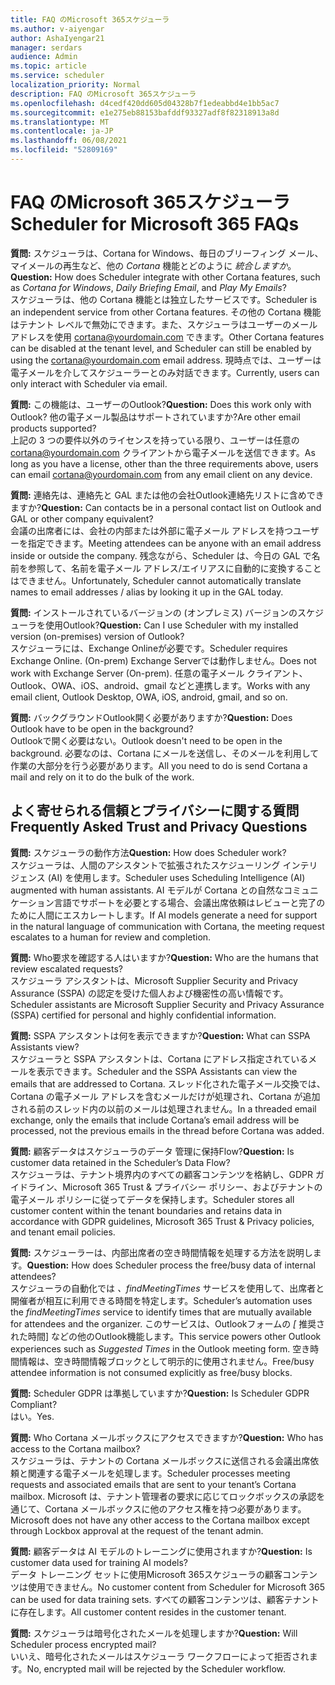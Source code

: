 ```yaml
---
title: FAQ のMicrosoft 365スケジューラ
ms.author: v-aiyengar
author: AshaIyengar21
manager: serdars
audience: Admin
ms.topic: article
ms.service: scheduler
localization_priority: Normal
description: FAQ のMicrosoft 365スケジューラ
ms.openlocfilehash: d4cedf420dd605d04328b7f1edeabbd4e1bb5ac7
ms.sourcegitcommit: e1e275eb88153bafddf93327adf8f82318913a8d
ms.translationtype: MT
ms.contentlocale: ja-JP
ms.lasthandoff: 06/08/2021
ms.locfileid: "52809169"
---
```

# <a name="scheduler-for-microsoft-365-faqs"></a><span data-ttu-id="584eb-103">FAQ のMicrosoft 365スケジューラ</span><span class="sxs-lookup"><span data-stu-id="584eb-103">Scheduler for Microsoft 365 FAQs</span></span>

<span data-ttu-id="584eb-104">**質問:** スケジューラは、Cortana for Windows、毎日のブリーフィング メール、マイメールの再生など、他の *Cortana* 機能とどのように *統合しますか*。</span><span class="sxs-lookup"><span data-stu-id="584eb-104">**Question:** How does Scheduler integrate with other Cortana features, such as *Cortana for Windows*, *Daily Briefing Email*, and *Play My Emails*?</span></span></br>
<span data-ttu-id="584eb-105">スケジューラは、他の Cortana 機能とは独立したサービスです。</span><span class="sxs-lookup"><span data-stu-id="584eb-105">Scheduler is an independent service from other Cortana features.</span></span> <span data-ttu-id="584eb-106">その他の Cortana 機能はテナント レベルで無効にできます。また、スケジューラはユーザーのメール アドレスを使用 cortana@yourdomain.com できます。</span><span class="sxs-lookup"><span data-stu-id="584eb-106">Other Cortana features can be disabled at the tenant level, and Scheduler can still be enabled by using the cortana@yourdomain.com email address.</span></span> <span data-ttu-id="584eb-107">現時点では、ユーザーは電子メールを介してスケジューラーとのみ対話できます。</span><span class="sxs-lookup"><span data-stu-id="584eb-107">Currently, users can only interact with Scheduler via email.</span></span>

<span data-ttu-id="584eb-108">**質問:** この機能は、ユーザーのOutlook?</span><span class="sxs-lookup"><span data-stu-id="584eb-108">**Question:** Does this work only with Outlook?</span></span> <span data-ttu-id="584eb-109">他の電子メール製品はサポートされていますか?</span><span class="sxs-lookup"><span data-stu-id="584eb-109">Are other email products supported?</span></span></br>
<span data-ttu-id="584eb-110">上記の 3 つの要件以外のライセンスを持っている限り、ユーザーは任意の cortana@yourdomain.com クライアントから電子メールを送信できます。</span><span class="sxs-lookup"><span data-stu-id="584eb-110">As long as you have a license, other than the three requirements above, users can email cortana@yourdomain.com from any email client on any device.</span></span>

<span data-ttu-id="584eb-111">**質問:** 連絡先は、連絡先と GAL または他の会社Outlook連絡先リストに含めできますか?</span><span class="sxs-lookup"><span data-stu-id="584eb-111">**Question:** Can contacts be in a personal contact list on Outlook and GAL or other company equivalent?</span></span></br>
<span data-ttu-id="584eb-112">会議の出席者には、会社の内部または外部に電子メール アドレスを持つユーザーを指定できます。</span><span class="sxs-lookup"><span data-stu-id="584eb-112">Meeting attendees can be anyone with an email address inside or outside the company.</span></span> <span data-ttu-id="584eb-113">残念ながら、Scheduler は、今日の GAL で名前を参照して、名前を電子メール アドレス/エイリアスに自動的に変換することはできません。</span><span class="sxs-lookup"><span data-stu-id="584eb-113">Unfortunately, Scheduler cannot automatically translate names to email addresses / alias by looking it up in the GAL today.</span></span>

<span data-ttu-id="584eb-114">**質問:** インストールされているバージョンの (オンプレミス) バージョンのスケジューラを使用Outlook?</span><span class="sxs-lookup"><span data-stu-id="584eb-114">**Question:** Can I use Scheduler with my installed version (on-premises) version of Outlook?</span></span></br>
<span data-ttu-id="584eb-115">スケジューラには、Exchange Onlineが必要です。</span><span class="sxs-lookup"><span data-stu-id="584eb-115">Scheduler requires Exchange Online.</span></span> <span data-ttu-id="584eb-116">(On-prem) Exchange Serverでは動作しません。</span><span class="sxs-lookup"><span data-stu-id="584eb-116">Does not work with Exchange Server (On-prem).</span></span> <span data-ttu-id="584eb-117">任意の電子メール クライアント、Outlook、OWA、iOS、android、gmail などと連携します。</span><span class="sxs-lookup"><span data-stu-id="584eb-117">Works with any email client, Outlook Desktop, OWA, iOS, android, gmail, and so on.</span></span>

<span data-ttu-id="584eb-118">**質問:** バックグラウンドOutlook開く必要がありますか?</span><span class="sxs-lookup"><span data-stu-id="584eb-118">**Question:** Does Outlook have to be open in the background?</span></span></br>
<span data-ttu-id="584eb-119">Outlookで開く必要はない。</span><span class="sxs-lookup"><span data-stu-id="584eb-119">Outlook doesn't need to be open in the background.</span></span> <span data-ttu-id="584eb-120">必要なのは、Cortana にメールを送信し、そのメールを利用して作業の大部分を行う必要があります。</span><span class="sxs-lookup"><span data-stu-id="584eb-120">All you need to do is send Cortana a mail and rely on it to do the bulk of the work.</span></span>

## <a name="frequently-asked-trust-and-privacy-questions"></a><span data-ttu-id="584eb-121">よく寄せられる信頼とプライバシーに関する質問</span><span class="sxs-lookup"><span data-stu-id="584eb-121">Frequently Asked Trust and Privacy Questions</span></span>

<span data-ttu-id="584eb-122">**質問:** スケジューラの動作方法</span><span class="sxs-lookup"><span data-stu-id="584eb-122">**Question:** How does Scheduler work?</span></span></br>
<span data-ttu-id="584eb-123">スケジューラは、人間のアシスタントで拡張されたスケジューリング インテリジェンス (AI) を使用します。</span><span class="sxs-lookup"><span data-stu-id="584eb-123">Scheduler uses Scheduling Intelligence (AI) augmented with human assistants.</span></span> <span data-ttu-id="584eb-124">AI モデルが Cortana との自然なコミュニケーション言語でサポートを必要とする場合、会議出席依頼はレビューと完了のために人間にエスカレートします。</span><span class="sxs-lookup"><span data-stu-id="584eb-124">If AI models generate a need for support in the natural language of communication with Cortana, the meeting request escalates to a human for review and completion.</span></span>

<span data-ttu-id="584eb-125">**質問:** Who要求を確認する人はいますか?</span><span class="sxs-lookup"><span data-stu-id="584eb-125">**Question:** Who are the humans that review escalated requests?</span></span> </br>
<span data-ttu-id="584eb-126">スケジューラ アシスタントは、Microsoft Supplier Security and Privacy Assurance (SSPA) の認定を受けた個人および機密性の高い情報です。</span><span class="sxs-lookup"><span data-stu-id="584eb-126">Scheduler assistants are Microsoft Supplier Security and Privacy Assurance (SSPA) certified for personal and highly confidential information.</span></span> 

<span data-ttu-id="584eb-127">**質問:** SSPA アシスタントは何を表示できますか?</span><span class="sxs-lookup"><span data-stu-id="584eb-127">**Question:** What can SSPA Assistants view?</span></span></br>
<span data-ttu-id="584eb-128">スケジューラと SSPA アシスタントは、Cortana にアドレス指定されているメールを表示できます。</span><span class="sxs-lookup"><span data-stu-id="584eb-128">Scheduler and the SSPA Assistants can view  the emails that are addressed to Cortana.</span></span> <span data-ttu-id="584eb-129">スレッド化された電子メール交換では、Cortana の電子メール アドレスを含むメールだけが処理され、Cortana が追加される前のスレッド内の以前のメールは処理されません。</span><span class="sxs-lookup"><span data-stu-id="584eb-129">In a threaded email exchange, only the emails that include Cortana’s email address will be processed, not the previous emails in the thread before Cortana was added.</span></span>   

<span data-ttu-id="584eb-130">**質問:** 顧客データはスケジューラのデータ 管理に保持Flow?</span><span class="sxs-lookup"><span data-stu-id="584eb-130">**Question:** Is customer data retained in the Scheduler’s Data Flow?</span></span> </br>
<span data-ttu-id="584eb-131">スケジューラは、テナント境界内のすべての顧客コンテンツを格納し、GDPR ガイドライン、Microsoft 365 Trust & プライバシー ポリシー、およびテナントの電子メール ポリシーに従ってデータを保持します。</span><span class="sxs-lookup"><span data-stu-id="584eb-131">Scheduler stores all customer content within the tenant boundaries and retains data in accordance with GDPR guidelines, Microsoft 365 Trust & Privacy policies, and tenant email policies.</span></span>

<span data-ttu-id="584eb-132">**質問:** スケジューラーは、内部出席者の空き時間情報を処理する方法を説明します。</span><span class="sxs-lookup"><span data-stu-id="584eb-132">**Question:** How does Scheduler process the free/busy data of internal attendees?</span></span> </br>
<span data-ttu-id="584eb-133">スケジューラの自動化では *、findMeetingTimes* サービスを使用して、出席者と開催者が相互に利用できる時間を特定します。</span><span class="sxs-lookup"><span data-stu-id="584eb-133">Scheduler’s automation uses the *findMeetingTimes* service to identify times that are mutually available for attendees and the organizer.</span></span> <span data-ttu-id="584eb-134">このサービスは、Outlookフォームの *[* 推奨された時間] などの他のOutlook機能します。</span><span class="sxs-lookup"><span data-stu-id="584eb-134">This service powers other Outlook experiences such as *Suggested Times* in the Outlook meeting form.</span></span> <span data-ttu-id="584eb-135">空き時間情報は、空き時間情報ブロックとして明示的に使用されません。</span><span class="sxs-lookup"><span data-stu-id="584eb-135">Free/busy attendee information is not consumed explicitly as free/busy blocks.</span></span> 

<span data-ttu-id="584eb-136">**質問:** Scheduler GDPR は準拠していますか?</span><span class="sxs-lookup"><span data-stu-id="584eb-136">**Question:** Is Scheduler GDPR Compliant?</span></span> </br>
<span data-ttu-id="584eb-137">はい。</span><span class="sxs-lookup"><span data-stu-id="584eb-137">Yes.</span></span>

<span data-ttu-id="584eb-138">**質問:** Who Cortana メールボックスにアクセスできますか?</span><span class="sxs-lookup"><span data-stu-id="584eb-138">**Question:** Who has access to the Cortana mailbox?</span></span> </br>
<span data-ttu-id="584eb-139">スケジューラは、テナントの Cortana メールボックスに送信される会議出席依頼と関連する電子メールを処理します。</span><span class="sxs-lookup"><span data-stu-id="584eb-139">Scheduler processes meeting requests and associated emails that are sent to your tenant’s Cortana mailbox.</span></span> <span data-ttu-id="584eb-140">Microsoft は、テナント管理者の要求に応じてロックボックスの承認を通じて、Cortana メールボックスに他のアクセス権を持つ必要があります。</span><span class="sxs-lookup"><span data-stu-id="584eb-140">Microsoft does not have any other access to the Cortana mailbox except through Lockbox approval at the request of the tenant admin.</span></span>  

<span data-ttu-id="584eb-141">**質問:** 顧客データは AI モデルのトレーニングに使用されますか?</span><span class="sxs-lookup"><span data-stu-id="584eb-141">**Question:** Is customer data used for training AI models?</span></span></br>
<span data-ttu-id="584eb-142">データ トレーニング セットに使用Microsoft 365スケジューラの顧客コンテンツは使用できません。</span><span class="sxs-lookup"><span data-stu-id="584eb-142">No customer content from Scheduler for Microsoft 365 can be used for data training sets.</span></span> <span data-ttu-id="584eb-143">すべての顧客コンテンツは、顧客テナントに存在します。</span><span class="sxs-lookup"><span data-stu-id="584eb-143">All customer content resides in the customer tenant.</span></span>  

<span data-ttu-id="584eb-144">**質問:** スケジューラは暗号化されたメールを処理しますか?</span><span class="sxs-lookup"><span data-stu-id="584eb-144">**Question:** Will Scheduler process encrypted mail?</span></span></br>
<span data-ttu-id="584eb-145">いいえ、暗号化されたメールはスケジューラ ワークフローによって拒否されます。</span><span class="sxs-lookup"><span data-stu-id="584eb-145">No, encrypted mail will be rejected by the Scheduler workflow.</span></span> 




